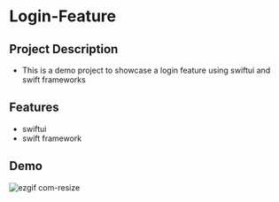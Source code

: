 # Login-Feature


## Project Description
- This is a demo project to showcase a login feature using swiftui and swift frameworks
## Features
- swiftui
- swift framework

## Demo
![ezgif com-resize](https://user-images.githubusercontent.com/38227064/220514566-d9066c95-bb0c-4d83-b5b0-0cc4ad1e0821.gif)

